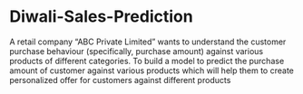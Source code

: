 # Diwali-Sales-Prediction
A retail company “ABC Private Limited” wants to understand the customer purchase behaviour (specifically, purchase amount) against various products of different categories.
To build a model to predict the purchase amount of customer against various products which will help them to create personalized offer for customers against different products
